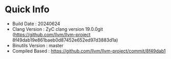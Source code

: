 # Quick Info
* Build Date : 20240624
* Clang Version : ZyC clang version 19.0.0git (https://github.com/llvm/llvm-project 8f49dab19e861baeb0d87452e652ed97d3883d1a)
* Binutils Version : master
* Compiled Based : https://github.com/llvm/llvm-project/commit/8f49dab1

